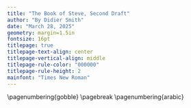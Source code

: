 ```yaml
---
title: "The Book of Steve, Second Draft"
author: "By Didier Smith"
date: "March 28, 2025"
geometry: margin=1.5in
fontsize: 16pt
titlepage: true
titlepage-text-align: center
titlepage-vertical-align: middle
titlepage-rule-color: "000000"
titlepage-rule-height: 2
mainfont: "Times New Roman"
---
```


\pagenumbering{gobble}
\pagebreak
\pagenumbering{arabic}
